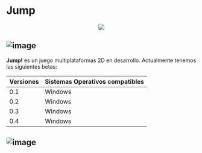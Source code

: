 # Jump

<p align="center">
  <img src="https://img.itch.zone/aW1nLzk5NjQ3NzEucG5n/original/69AWFm.png" />
</p>


## ![image](https://i.imgur.com/QSelqM0.png)

**Jump!** es un juego multiplataformas 2D en desarrollo. Actualmente tenemos las siguientes betas:

| Versiones |      Sistemas Operativos compatibles    |
| --------- | --------------------------------------- |
|    0.1    |                  Windows                |
|    0.2    |                  Windows                |
|    0.3    |                  Windows                |
|    0.4    |                  Windows                |

## ![image](https://i.imgur.com/6UI5j0E.png)
